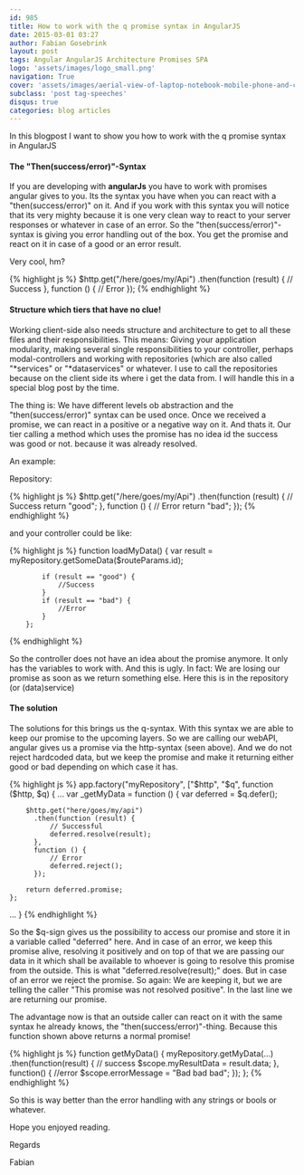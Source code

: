 ```yaml
---
id: 985
title: How to work with the q promise syntax in AngularJS
date: 2015-03-01 03:27
author: Fabian Gosebrink
layout: post
tags: Angular AngularJS Architecture Promises SPA
logo: 'assets/images/logo_small.png'
navigation: True
cover: 'assets/images/aerial-view-of-laptop-notebook-mobile-phone-and-coffee-cup-on-wooden-table.jpg'
subclass: 'post tag-speeches'
disqus: true
categories: blog articles
---
```


In this blogpost I want to show you how to work with the q promise syntax in AngularJS

#### The "Then(success/error)"-Syntax

If you are developing with **angularJs** you have to work with promises angular gives to you. Its the syntax you have when you can react with a "then(success/error)" on it. And if you work with this syntax you will notice that its very mighty because it is one very clean way to react to your server responses or whatever in case of an error. So the "then(success/error)"-syntax is giving you error handling out of the box. You get the promise and react on it in case of a good or an error result.

Very cool, hm?

{% highlight js %}
$http.get("/here/goes/my/Api")
          .then(function (result) {
              // Success
          },
          function () {
              // Error
          });
{% endhighlight %}

    
#### Structure which tiers that have no clue!
    
Working client-side also needs structure and architecture to get to all these files and their responsibilities. This means: Giving your application modularity, making several single responsibilities to your controller, perhaps modal-controllers and working with repositories (which are also called "*services" or "*dataservices" or whatever. I use to call the repositories because on the client side its where i get the data from. I will handle this in a special blog post by the time.

The thing is: We have different levels ob abstraction and the "then(success/error)" syntax can be used once. Once we received a promise, we can react in a positive or a negative way on it. And thats it. Our tier calling a method which uses the promise has no idea id the success was good or not. because it was already resolved.

An example:

Repository:

{% highlight js %}
$http.get("/here/goes/my/Api")
          .then(function (result) {
              // Success
              return "good";
          },
          function () {
              // Error
              return "bad";
          });
{% endhighlight %}

and your controller could be like:

{% highlight js %}
function loadMyData() {
            var result = myRepository.getSomeData($routeParams.id);

            if (result == "good") {
                //Success
            }
            if (result == "bad") {
                //Error
            }
        };
{% endhighlight %}

So the controller does not have an idea about the promise anymore. It only has the variables to work with. And this is ugly. In fact: We are losing our promise as soon as we return something else. Here this is in the repository (or (data)service)

#### The solution 

The solutions for this brings us the q-syntax. With this syntax we are able to keep our promise to the upcoming layers. So we are calling our webAPI, angular gives us a promise via the http-syntax (seen above). And we do not reject hardcoded data, but we keep the promise and make it returning either good or bad depending on which case it has.

{% highlight js %}
app.factory("myRepository", ["$http", "$q", function ($http, $q) { 
...
var _getMyData = function () {
        var deferred = $q.defer();

        $http.get("here/goes/my/api")
          .then(function (result) {
              // Successful
              deferred.resolve(result);
          },
          function () {
              // Error
              deferred.reject();
          });

        return deferred.promise;
    };
...
}
{% endhighlight %}

So the $q-sign gives us the possibility to access our promise and store it in a variable called "deferred" here. And in case of an error, we keep this promise alive, resolving it positively and on top of that we are passing our data in it which shall be available to whoever is going to resolve this promise from the outside. This is what "deferred.resolve(result);" does. But in case of an error we reject the promise. So again: We are keeping it, but we are telling the caller "This promise was not resolved positive". In the last line we are returning our promise.

The advantage now is that an outside caller can react on it with the same syntax he already knows, the "then(success/error)"-thing. Because this function shown above returns a normal promise!

{% highlight js %}
function getMyData() {
    myRepository.getMyData(...)
        .then(function(result) {
                // success
                $scope.myResultData = result.data;
            },
            function() {
                //error
                $scope.errorMessage = "Bad bad bad";
            });
};
{% endhighlight %}


So this is way better than the error handling with any strings or bools or whatever.

Hope you enjoyed reading.

Regards

Fabian
